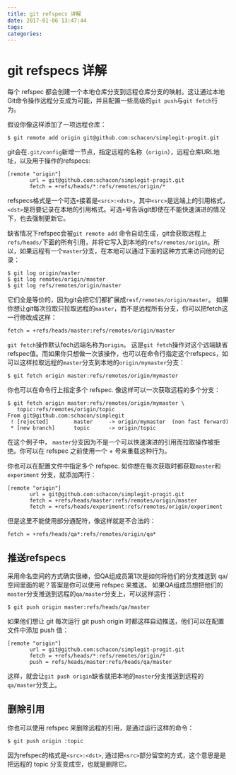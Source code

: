 ```yaml
---
title: git refspecs 详解
date: 2017-01-06 13:47:44
tags:
categories:
---
```


# git refspecs 详解
每个 refspec 都会创建一个本地仓库分支到远程仓库分支的映射。这让通过本地Git命令操作远程分支成为可能，并且配置一些高级的`git push`与`git fetch`行为。

假设你像这样添加了一项远程仓库：
```
$ git remote add origin git@github.com:schacon/simplegit-progit.git
```

git会在`.git/config`新增一节点，指定远程的名称（`origin`），远程仓库URL地址，以及用于操作的refspecs:
```
[remote "origin"]
       url = git@github.com:schacon/simplegit-progit.git
       fetch = +refs/heads/*:refs/remotes/origin/*
```

refspecs格式是一个可选`+`接着是`<src>:<dst>`，其中`<src>`是远端上的引用格式，`<dst>`是将要记录在本地的引用格式。可选`+`号告诉git即使在不能快速演进的情况下，也去强制更新它。

缺省情况下refspec会被`git remote add` 命令自动生成，git会获取远程上`refs/heads/`下面的所有引用，并将它写入到本地的`refs/remotes/origin`。所以，如果远程有一个`master`分支，在本地可以通过下面的这种方式来访问他的记录：
```
$ git log origin/master
$ git log remotes/origin/master
$ git log refs/remotes/origin/master
```
它们全是等价的，因为git会把它们都扩展成`resf/remotes/origin/master`。
如果你想让git每次拉取只拉取远程的`master`，而不是远程所有分支，你可以把fetch这一行修改成这样：
```
fetch = +refs/heads/master:refs/remotes/origin/master
```
`git fetch`操作默认fech远端名称为`origin`。
这是`git fetch`操作对这个远端缺省refspec值。而如果你只想做一次该操作，也可以在命令行指定这个refspecs，如可以这样拉取远程的`master`分支到本地的`origin/mymaster`分支：
```
$ git fetch origin master:refs/remotes/origin/mymaster
```
你也可以在命令行上指定多个 refspec. 像这样可以一次获取远程的多个分支：
```
$ git fetch origin master:refs/remotes/origin/mymaster \
   topic:refs/remotes/origin/topic
From git@github.com:schacon/simplegit
 ! [rejected]        master     -> origin/mymaster  (non fast forward)
 * [new branch]      topic      -> origin/topic
```
在这个例子中， `master`分支因为不是一个可以快速演进的引用而拉取操作被拒绝。你可以在 refspec 之前使用一个 + 号来重载这种行为。

你也可以在配置文件中指定多个 refspec. 如你想在每次获取时都获取`master`和`experiment` 分支，就添加两行：
```
[remote "origin"]
       url = git@github.com:schacon/simplegit-progit.git
       fetch = +refs/heads/master:refs/remotes/origin/master
       fetch = +refs/heads/experiment:refs/remotes/origin/experiment
```
但是这里不能使用部分通配符，像这样就是不合法的：
```
fetch = +refs/heads/qa*:refs/remotes/origin/qa*
```

## 推送refspecs
采用命名空间的方式确实很棒，但QA组成员第1次是如何将他们的分支推送到 qa/ 空间里面的呢？答案是你可以使用 refspec 来推送。
如果QA组成员想把他们的`master`分支推送到远程的`qa/master`分支上，可以这样运行：
```
$ git push origin master:refs/heads/qa/master
```
如果他们想让 git 每次运行 git push origin 时都这样自动推送，他们可以在配置文件中添加 push 值：
```
[remote "origin"]
       url = git@github.com:schacon/simplegit-progit.git
       fetch = +refs/heads/*:refs/remotes/origin/*
       push = refs/heads/master:refs/heads/qa/master
```
这样，就会让`git push origin`缺省就把本地的`master`分支推送到远程的`qa/master`分支上。

## 删除引用
你也可以使用 refspec 来删除远程的引用，是通过运行这样的命令：
```
$ git push origin :topic
```
因为refspec的格式是`<src>:<dst>`, 通过把`<src>`部分留空的方式，这个意思是是把远程的 topic 分支变成空，也就是删除它。